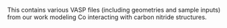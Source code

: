 This contains various VASP files (including geometries and sample inputs) from our work modeling Co interacting with carbon nitride structures.
